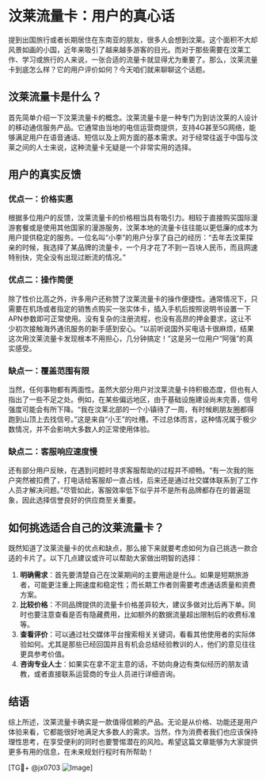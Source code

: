 # 汶莱流量卡：用户的真心话

提到出国旅行或者长期居住在东南亚的朋友，很多人会想到汶莱。这个面积不大却风景如画的小国，近年来吸引了越来越多游客的目光。而对于那些需要在汶莱工作、学习或旅行的人来说，一张合适的流量卡就显得尤为重要了。那么，汶莱流量卡到底怎么样？它的用户评价如何？今天咱们就来聊聊这个话题。

## 汶莱流量卡是什么？

首先简单介绍一下汶莱流量卡的概念。汶莱流量卡是一种专门为到访汶莱的人设计的移动通信服务产品。它通常由当地的电信运营商提供，支持4G甚至5G网络，能够满足用户在语音通话、短信以及上网方面的基本需求。对于经常往返于中国与汶莱之间的人士来说，这种流量卡无疑是一个非常实用的选择。

## 用户的真实反馈

### 优点一：价格实惠

根据多位用户的反馈，汶莱流量卡的价格相当具有吸引力。相较于直接购买国际漫游套餐或是使用其他国家的漫游服务，汶莱本地的流量卡往往能以更低廉的成本为用户提供稳定的服务。一位名叫“小李”的用户分享了自己的经历：“去年去汶莱探亲的时候，我选择了某品牌的流量卡，一个月才花了不到一百块人民币，而且网速特别快，完全没有出现过断流的情况。”

### 优点二：操作简便

除了性价比高之外，许多用户还称赞了汶莱流量卡的操作便捷性。通常情况下，只需要在机场或者指定的销售点购买一张实体卡，插入手机后按照说明书设置一下APN参数即可正常使用。没有复杂的注册流程，也没有高昂的押金要求，这让不少初次接触海外通讯服务的新手感到安心。“以前听说国外买电话卡很麻烦，结果这次用汶莱流量卡发现根本不用担心，几分钟搞定！”这是另一位用户“阿强”的真实感受。

### 缺点一：覆盖范围有限

当然，任何事物都有两面性。虽然大部分用户对汶莱流量卡持积极态度，但也有人指出了一些不足之处。例如，在某些偏远地区，由于基础设施建设尚未完善，信号强度可能会有所下降。“我在汶莱北部的一个小镇待了一周，有时候刷朋友圈都得跑到山顶上去找信号。”这是来自“小王”的吐槽。不过总体而言，这种情况属于极少数情况，并不会影响大多数人的正常使用体验。

### 缺点二：客服响应速度慢

还有部分用户反映，在遇到问题时寻求客服帮助的过程并不顺畅。“有一次我的账户突然被扣费了，打电话给客服却一直占线，后来还是通过社交媒体联系到了工作人员才解决问题。”尽管如此，客服效率低下似乎并不是所有品牌都存在的普遍现象，因此选择信誉良好的供应商至关重要。

## 如何挑选适合自己的汶莱流量卡？

既然知道了汶莱流量卡的优点和缺点，那么接下来就要考虑如何为自己挑选一款合适的卡片了。以下几点建议或许可以帮助大家做出明智的选择：

1. **明确需求**：首先要清楚自己在汶莱期间的主要用途是什么。如果是短期旅游者，可能更注重上网速度和稳定性；而长期工作者则需要考虑通话质量和资费方案。
2. **比较价格**：不同品牌提供的流量卡价格差异较大，建议多做对比后再下单。同时也要注意查看是否有隐藏费用，比如额外的数据流量超出限制后的收费标准等。
3. **查看评价**：可以通过社交媒体平台搜索相关关键词，看看其他使用者的实际体验如何。尤其是那些已经回国并且有机会总结经验教训的人，他们的意见往往更具参考价值。
4. **咨询专业人士**：如果实在拿不定主意的话，不妨向身边有类似经历的朋友请教，或者直接联系运营商的专业人员进行详细咨询。

## 结语

综上所述，汶莱流量卡确实是一款值得信赖的产品。无论是从价格、功能还是用户体验来看，它都能很好地满足大多数人的需求。当然，作为消费者我们也应该保持理性思考，在享受便利的同时也要警惕潜在的风险。希望这篇文章能够为大家提供更多有用的信息，在未来规划行程时有所帮助！

[TG💪+ @jx0703 ![Image](https://github.com/user-attachments/assets/dbca1d08-cadb-493c-b0ec-ad6f7a83f270)]
